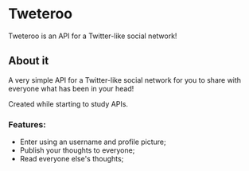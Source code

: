 # Tweteroo

Tweteroo is an API for a Twitter-like social network!

## About it

A very simple API for a Twitter-like social network for you to share with everyone what has been in your head!

Created while starting to study APIs.


### Features:
  - Enter using an username and profile picture;
  - Publish your thoughts to everyone;
  - Read everyone else's thoughts;

